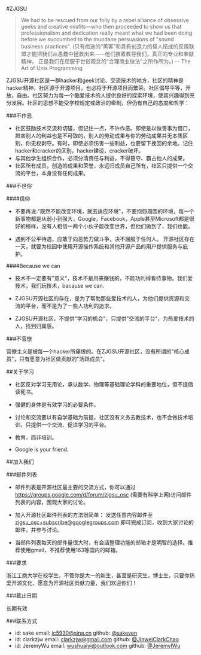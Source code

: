 #ZJGSU

> We had to be rescued from our folly by a rebel alliance of obsessive geeks and creative misfits—who then proceeded to show us that professionalism and dedication really meant what we had been doing before we succumbed to the mundane persuasions of "sound business practices". 
(只有痴迷的“黑客”和具有创造力的怪人结成的反叛联盟才能把我们从愚蠢中拯救出来——他们接着教导我们，真正的专业和奉献精神， 正是我们在屈服于世俗观念的"合理商业做法"之所作所为。) 
-- The Art of Unix Programming

ZJGSU开源社区是一群hacker和geek讨论、交流技术的地方，社区的精神是hacker精神，社区源于开源项目，也必将于开源项目而繁荣。社区倡导平等，开放，自由。社区努力为每一个酷爱技术的人提供良好的探索环境，使其兴趣得到充分发展。社区的思想不能受学校规定或政治的牵制，但仍有自己的态度和哲学：

###不作恶

+ 社区鼓励技术交流和切磋，但记住一点，不许作恶。即使是以做善事为借口，损害别人的利益也是不可取的，别人的劳动成果与你的劳动成果并无本质区别，你无权剥夺。有时，即使必须伤害一些利益，也要留下挽回的余地。记住hacker和cracker的区别，hacker建设，cracker破坏。
+ 与其他学生组织合作，必须分清责任与利益，不得篡夺、霸占他人的成果。
+ 社区所有成员，创造的成果和荣誉，永远归成员自己所有，社区只提供一个交流的平台，本身没有任何成果。


###不世俗

####信仰

+ 不要再说:"既然不能改变环境，就去适应环境"，不要抱怨周围的环境，每一个新事物都是从弱小到强大，Google，Facebook，Apple甚至Microsoft都是很好的榜样，没有人相信一两个小伙子能改变世界，但他们做到了，我们也能。

+ 遇到不公平待遇，应敢于向恶势力做斗争，决不屈服于任何人。 开源社区存在一天，就要为校园中使用开源操作系统和其他开源产品的用户提供服务与庇护。

####Because we can

+ 技术不一定要有"意义"，技术不是用来赚钱的，不能功利得看待事物。我们爱技术，我们玩技术，bacause we can.

+ ZJGSU开源社区的存在，是为了帮助那些爱技术的人，为他们提供资源和交流的平台，而不是为了一些人功利的追求。

+ ZJGSU开源社区，不提供"学习的机会"，只提供"交流的平台"，为热爱技术的人，找到归属感。

###不官僚

官僚主义是被每一个hacker所痛恨的。在ZJGSU开源社区，没有所谓的"核心成员"，只有愿意为社区做贡献的"活跃成员"。

##关于学习

+ 社区反对学习无用论，承认数学、物理等基础理论学科的重要地位，但不提倡读死书。

+ 强健的身体是有效学习的必要条件。

+ 讨论和交流要以有自学基础为前提，社区没有义务去教技术，也不会做技术培训，只提供一个交流、促进学习的平台。

+ 教育，而非培训。

+ Google is your friend.

##加入我们

###邮件列表

+ 邮件列表是开源社区最主要的交流方式，你可以通过 https://groups.google.com/d/forum/zjgsu_osc (需要有科学上网)访问邮件列表的内容，围观大家的讨论。

+ 加入开源社区邮件列表的方法很简单：
发送任意内容邮件至 zjgsu_osc+subscribe@googlegroups.com 即可完成订阅，收到大家讨论的邮件，并参与讨论。
+ 当邮件列表每天的邮件量很大时，有会话整理功能的邮箱才是明智的选择。推荐使用gmail，不推荐使用163等国内的邮箱。

###要求

浙江工商大学在校学生，不管你是大一的新生，甚至是研究生，博士生，只要你热爱开源文化，愿意为开源社区贡献力量，我们欢迎你们！

###截止日期

长期有效

###联系方式
+ id: sake              email: [jc5930@sina.cn](mailto:jc5930@sina.cn)                       github: [@sakeven](https://github.com/sakeven)
+ id: clarkzjw       email: [clarkzjw@gmail.com](mailto:zhao.jinwei@outlook.com)           github: [@JinweiClarkChao](https://github.com/JinweiClarkChao)
+ id: JeremyWu   email: [wushuaiyi@outlook.com](mailto:wushuaiyi@outlook.com)          github: [@JeremylWu](https://github.com/JeremylWu)